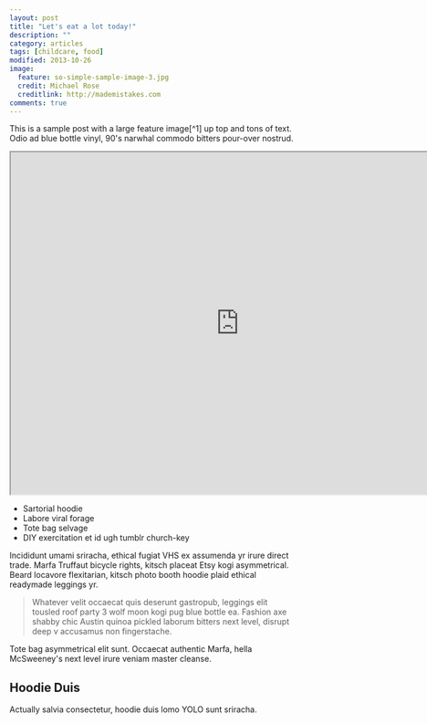 ```yaml
---
layout: post
title: "Let's eat a lot today!"
description: ""
category: articles
tags: [childcare, food]
modified: 2013-10-26
image:
  feature: so-simple-sample-image-3.jpg
  credit: Michael Rose
  creditlink: http://mademistakes.com
comments: true  
---
```


This is a sample post with a large feature image[^1] up top and tons of text. Odio ad blue bottle vinyl, 90's narwhal commodo bitters pour-over nostrud.

<iframe src="http://public.tableausoftware.com/views/LT2/LukieCare?:embed=y&:display_count=no" width="800" height="600"> </iframe>

* Sartorial hoodie 
* Labore viral forage
* Tote bag selvage 
* DIY exercitation et id ugh tumblr church-key

Incididunt umami sriracha, ethical fugiat VHS ex assumenda yr irure direct trade. Marfa Truffaut bicycle rights, kitsch placeat Etsy kogi asymmetrical. Beard locavore flexitarian, kitsch photo booth hoodie plaid ethical readymade leggings yr.

> Whatever velit occaecat quis deserunt gastropub, leggings elit tousled roof party 3 wolf moon kogi pug blue bottle ea. Fashion axe shabby chic Austin quinoa pickled laborum bitters next level, disrupt deep v accusamus non fingerstache.

Tote bag asymmetrical elit sunt. Occaecat authentic Marfa, hella McSweeney's next level irure veniam master cleanse. 

## Hoodie Duis

Actually salvia consectetur, hoodie duis lomo YOLO sunt sriracha. 
